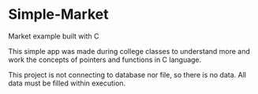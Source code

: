 # Simple-Market
Market example built with C

This simple app was made during college classes to understand more and work the concepts of pointers and functions in C language.

This project is not connecting to database nor file, so there is no data. All data must be filled within execution.
